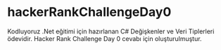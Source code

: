 # hackerRankChallengeDay0
Kodluyoruz .Net eğitimi için hazırlanan C# Değişkenler ve Veri Tiplerleri ödevidir. Hacker Rank Challenge Day 0 cevabı için oluşturulmuştur.
